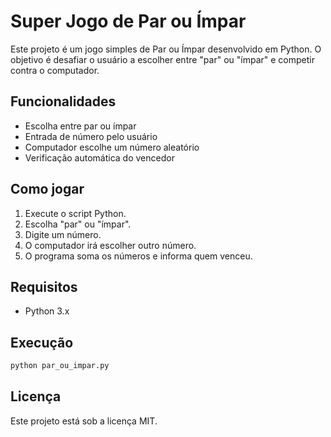 # Super Jogo de Par ou Ímpar

Este projeto é um jogo simples de Par ou Ímpar desenvolvido em Python. O objetivo é desafiar o usuário a escolher entre "par" ou "ímpar" e competir contra o computador.

## Funcionalidades

- Escolha entre par ou ímpar
- Entrada de número pelo usuário
- Computador escolhe um número aleatório
- Verificação automática do vencedor

## Como jogar

1. Execute o script Python.
2. Escolha "par" ou "ímpar".
3. Digite um número.
4. O computador irá escolher outro número.
5. O programa soma os números e informa quem venceu.

## Requisitos

- Python 3.x

## Execução

```bash
python par_ou_impar.py
```

## Licença

Este projeto está sob a licença MIT.